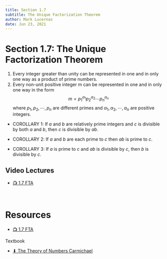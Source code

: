 ```yaml
---
title: Section 1.7
subtitle: The Unique Factorization Theorem
author: Mark Lucernas
date: Jun 23, 2021
---
```



# Section 1.7: The Unique Factorization Theorem

1. Every integer greater than unity can be represented in one and in only one
   way as a product of prime numbers.
2. Every non-unit positive integer m can be represented in one and in only one
   way in the form
   $$
   m = p_{1}^{\alpha_{1}}p_{2}^{\alpha_{2}} \cdots p_{n}^{\alpha_{n}}
   $$
   where $p_1, p_2, \cdots, p_n$ are different primes and $\alpha_{1},
   \alpha_{2}, \cdots, \alpha_{n}$ are positive integers.


- COROLLARY 1: If $a$ and $b$ are relatively prime integers and $c$ is divisible
by both $a$ and $b$, then $c$ is divisible by $ab$.

- COROLLARY 2: If $a$ and $b$ are each prime to $c$ then $ab$ is prime to $c$.

- COROLLARY 3: If $a$ is prime to $c$ and $ab$ is divisible by $c$, then $b$ is
divisible by $c$.

## Video Lectures

- [📺 1.7 FTA](https://www.youtube.com/watch?v=XAWP2VMFwAM&list=PLlAdWXOWvotphezE9T5Njqd3li6MPrS5h&index=9)

<br>

# Resources

- [📺 1.7 FTA](https://www.youtube.com/watch?v=XAWP2VMFwAM&list=PLlAdWXOWvotphezE9T5Njqd3li6MPrS5h&index=9)

Textbook

+ [⬇ The Theory of Numbers Carmichael](file:../../../../../files/summer-2021/MATH-245/the_theory_of_numbers_carmichael.pdf)

